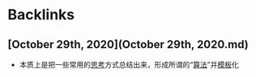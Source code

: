 
# Backlinks
## [October 29th, 2020](October 29th, 2020.md)
- 本质上是把一些常用的[思考](思考.md)方式总结出来，形成所谓的“[算法](算法.md)”并[模板](模板.md)化

